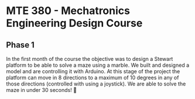 # MTE 380 - Mechatronics Engineering Design Course

## Phase 1
In the first month of the course the objective was to design a Stewart platform to be able to solve a maze using a marble. We built and designed a model and are controlling it with Arduino. At this stage of the project the platform can move in 8 directions to a maximum of 10 degrees in any of those directions (controlled with using a joystick). We are able to solve the maze in under 30 seconds! 🎉